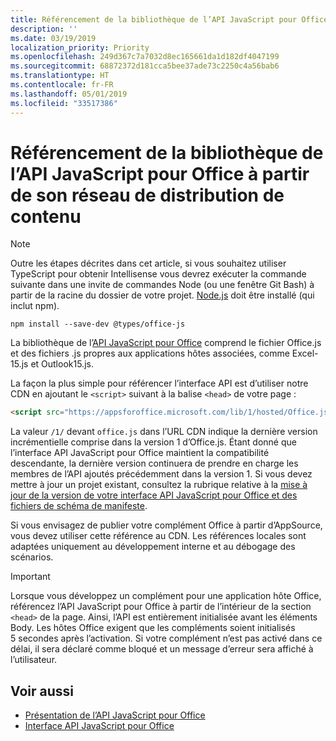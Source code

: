 ```yaml
---
title: Référencement de la bibliothèque de l’API JavaScript pour Office à partir de son réseau de distribution de contenu
description: ''
ms.date: 03/19/2019
localization_priority: Priority
ms.openlocfilehash: 249d367c7a7032d8ec165661da1d182df4047199
ms.sourcegitcommit: 68872372d181cca5bee37ade73c2250c4a56bab6
ms.translationtype: HT
ms.contentlocale: fr-FR
ms.lasthandoff: 05/01/2019
ms.locfileid: "33517386"
---
```

# <a name="referencing-the-javascript-api-for-office-library-from-its-content-delivery-network-cdn"></a>Référencement de la bibliothèque de l’API JavaScript pour Office à partir de son réseau de distribution de contenu

> [!NOTE]
> Outre les étapes décrites dans cet article, si vous souhaitez utiliser TypeScript pour obtenir Intellisense vous devrez exécuter la commande suivante dans une invite de commandes Node (ou une fenêtre Git Bash) à partir de la racine du dossier de votre projet. [Node.js](https://nodejs.org) doit être installé (qui inclut npm).
> 
> ```command&nbsp;line
> npm install --save-dev @types/office-js
> ```

La bibliothèque de l’[API JavaScript pour Office](/office/dev/add-ins/reference/javascript-api-for-office) comprend le fichier Office.js et des fichiers .js propres aux applications hôtes associées, comme Excel-15.js et Outlook15.js. 


La façon la plus simple pour référencer l’interface API est d’utiliser notre CDN en ajoutant le `<script>` suivant à la balise `<head>` de votre page :  

```html
<script src="https://appsforoffice.microsoft.com/lib/1/hosted/Office.js" type="text/javascript"></script>
```

La valeur `/1/` devant `office.js` dans l’URL CDN indique la dernière version incrémentielle comprise dans la version 1 d’Office.js. Étant donné que l’interface API JavaScript pour Office maintient la compatibilité descendante, la dernière version continuera de prendre en charge les membres de l’API ajoutés précédemment dans la version 1. Si vous devez mettre à jour un projet existant, consultez la rubrique relative à la [mise à jour de la version de votre interface API JavaScript pour Office et des fichiers de schéma de manifeste](update-your-javascript-api-for-office-and-manifest-schema-version.md). 

Si vous envisagez de publier votre complément Office à partir d’AppSource, vous devez utiliser cette référence au CDN. Les références locales sont adaptées uniquement au développement interne et au débogage des scénarios.

> [!IMPORTANT]
> Lorsque vous développez un complément pour une application hôte Office, référencez l’API JavaScript pour Office à partir de l’intérieur de la section `<head>` de la page. Ainsi, l’API est entièrement initialisée avant les éléments Body. Les hôtes Office exigent que les compléments soient initialisés 5 secondes après l’activation. Si votre complément n’est pas activé dans ce délai, il sera déclaré comme bloqué et un message d’erreur sera affiché à l’utilisateur.

## <a name="see-also"></a>Voir aussi

- [Présentation de l’API JavaScript pour Office](understanding-the-javascript-api-for-office.md)
- [Interface API JavaScript pour Office](/office/dev/add-ins/reference/javascript-api-for-office)
